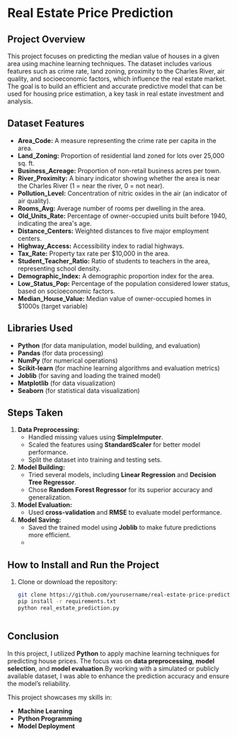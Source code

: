 # Real Estate Price Prediction

## Project Overview
This project focuses on predicting the median value of houses in a given area using machine learning techniques. The dataset includes various features such as crime rate, land zoning, proximity to the Charles River, air quality, and socioeconomic factors, which influence the real estate market. The goal is to build an efficient and accurate predictive model that can be used for housing price estimation, a key task in real estate investment and analysis.

## Dataset Features
- **Area_Code:** A measure representing the crime rate per capita in the area.
- **Land_Zoning:** Proportion of residential land zoned for lots over 25,000 sq. ft.
- **Business_Acreage:** Proportion of non-retail business acres per town.
- **River_Proximity:** A binary indicator showing whether the area is near the Charles River (1 = near the river, 0 = not near).
- **Pollution_Level:** Concentration of nitric oxides in the air (an indicator of air quality).
- **Rooms_Avg:** Average number of rooms per dwelling in the area.
- **Old_Units_Rate:** Percentage of owner-occupied units built before 1940, indicating the area's age.
- **Distance_Centers:** Weighted distances to five major employment centers.
- **Highway_Access:** Accessibility index to radial highways.
- **Tax_Rate:** Property tax rate per $10,000 in the area.
- **Student_Teacher_Ratio:** Ratio of students to teachers in the area, representing school density.
- **Demographic_Index:** A demographic proportion index for the area.
- **Low_Status_Pop:** Percentage of the population considered lower status, based on socioeconomic factors.
- **Median_House_Value:** Median value of owner-occupied homes in $1000s (target variable)
  

## Libraries Used
- **Python** (for data manipulation, model building, and evaluation)
- **Pandas** (for data processing)
- **NumPy** (for numerical operations)
- **Scikit-learn** (for machine learning algorithms and evaluation metrics)
- **Joblib** (for saving and loading the trained model)
- **Matplotlib** (for data visualization)
- **Seaborn** (for statistical data visualization)

## Steps Taken
1. **Data Preprocessing:**
   - Handled missing values using **SimpleImputer**.
   - Scaled the features using **StandardScaler** for better model performance.
   - Split the dataset into training and testing sets.
2. **Model Building:**
   - Tried several models, including **Linear Regression** and **Decision Tree Regressor**.
   - Chose **Random Forest Regressor** for its superior accuracy and generalization.
3. **Model Evaluation:**
   - Used **cross-validation** and **RMSE** to evaluate model performance.
4. **Model Saving:**
   - Saved the trained model using **Joblib** to make future predictions more efficient.
   - 

  ## How to Install and Run the Project
1. Clone or download the repository:
   ```bash
   git clone https://github.com/yourusername/real-estate-price-prediction.git
   pip install -r requirements.txt
   python real_estate_prediction.py



## Conclusion
In this project, I utilized **Python** to apply machine learning techniques for predicting house prices. The focus was on **data preprocessing**, **model selection**, and **model evaluation**.By working with a simulated or publicly available dataset, I was able to enhance the prediction accuracy and ensure the model’s reliability. 

This project showcases my skills in:
- **Machine Learning** 
- **Python Programming** 
- **Model Deployment**





  
   

